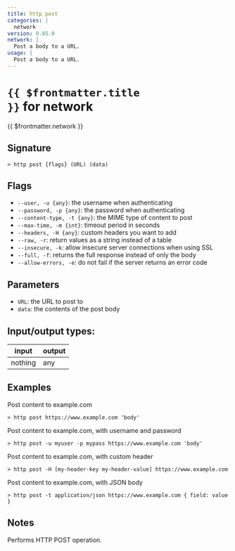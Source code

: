 ```yaml
---
title: http post
categories: |
  network
version: 0.85.0
network: |
  Post a body to a URL.
usage: |
  Post a body to a URL.
---
```

<!-- This file is automatically generated. Please edit the command in https://github.com/nushell/nushell instead. -->

# <code>{{ $frontmatter.title }}</code> for network

<div class='command-title'>{{ $frontmatter.network }}</div>

## Signature

```> http post {flags} (URL) (data)```

## Flags

 -  `--user, -u {any}`: the username when authenticating
 -  `--password, -p {any}`: the password when authenticating
 -  `--content-type, -t {any}`: the MIME type of content to post
 -  `--max-time, -m {int}`: timeout period in seconds
 -  `--headers, -H {any}`: custom headers you want to add
 -  `--raw, -r`: return values as a string instead of a table
 -  `--insecure, -k`: allow insecure server connections when using SSL
 -  `--full, -f`: returns the full response instead of only the body
 -  `--allow-errors, -e`: do not fail if the server returns an error code

## Parameters

 -  `URL`: the URL to post to
 -  `data`: the contents of the post body


## Input/output types:

| input   | output |
| ------- | ------ |
| nothing | any    |

## Examples

Post content to example.com
```nu
> http post https://www.example.com 'body'

```

Post content to example.com, with username and password
```nu
> http post -u myuser -p mypass https://www.example.com 'body'

```

Post content to example.com, with custom header
```nu
> http post -H [my-header-key my-header-value] https://www.example.com

```

Post content to example.com, with JSON body
```nu
> http post -t application/json https://www.example.com { field: value }

```

## Notes
Performs HTTP POST operation.